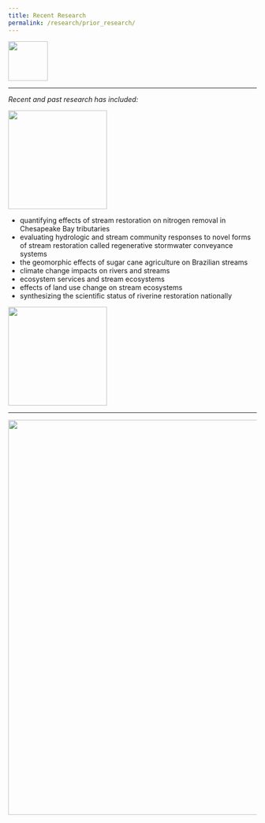 ```yaml
---
title: Recent Research
permalink: /research/prior_research/
---
```


<img src="{{ site.baseurl }}/img/wetland2.jpg" style= "width: 80px">

<hr>

_Recent and past research has included:_

 <img src="{{ site.baseurl }}/img/stormwater_RSC.jpg" style= "width: 200px">

* quantifying effects of stream restoration on nitrogen removal in Chesapeake Bay tributaries
* evaluating hydrologic and stream community responses to novel forms of stream restoration called regenerative stormwater conveyance systems
* the geomorphic effects of sugar cane agriculture on Brazilian streams
* climate change impacts on rivers and streams
* ecosystem services and stream ecosystems
* effects of land use change on stream ecosystems
* synthesizing the scientific status of riverine restoration nationally

 <img src="{{ site.baseurl }}/img/maira_gully.jpg" style= "width: 200px">

<hr>


 <img src="{{ site.baseurl }}/img/stream_health_metrics.jpg" style= "width: 800px">
